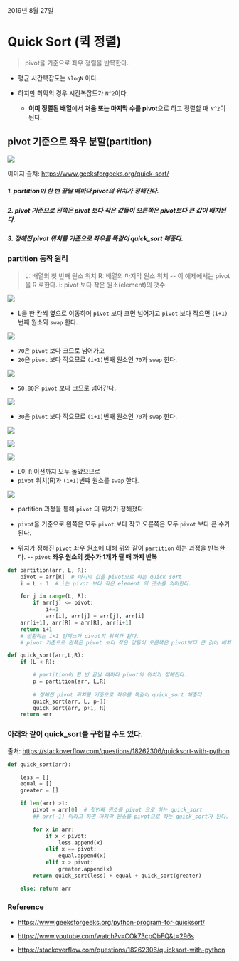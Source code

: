 2019년 8월 27일

# Quick Sort (퀵 정렬)

> pivot을 기준으로 좌우 정렬을 반복한다.

- 평균 시간복잡도는 `NlogN` 이다.

- 하지만 최악의 경우 시간복잡도가 `N^2`이다.

    - **이미 정렬된 배열**에서 **처음 또는 마지막 수를 pivot**으로 하고 정렬할 때 `N^2`이 된다.

## pivot 기준으로 좌우 분할(partition)

![](https://www.geeksforgeeks.org/wp-content/uploads/gq/2014/01/QuickSort2.png)

이미지 출처: https://www.geeksforgeeks.org/quick-sort/

##### 1. partition이 한 번 끝날 때마다 pivot의 위치가 정해진다.

##### 2. pivot 기준으로 왼쪽은 pivot 보다 작은 값들이 오른쪽은 pivot보다 큰 값이 배치된다.

##### 3. 정해진 pivot 위치를 기준으로 좌우를 똑같이 quick_sort 해준다.


### partition 동작 원리

> L: 배열의 첫 번째 원소 위치
> R: 배열의 마지막 원소 위치 -- 이 예제에서는 pivot을 R 로한다.
> i: pivot 보다 작은 원소(element)의 갯수

![](https://user-images.githubusercontent.com/34808501/63828278-e080d280-c9a0-11e9-93ef-9c632b8919ef.png)

- L을 한 칸씩 옆으로 이동하며 `pivot` 보다 크면 넘어가고 `pivot` 보다 작으면 `(i+1)`번째 원소와 `swap` 한다.

![](https://user-images.githubusercontent.com/34808501/63827740-3ce2f280-c99f-11e9-9d77-7d62afad98ba.png)

- `70`은 `pivot` 보다 크므로 넘어가고
- `20`은 `pivot` 보다 작으므로 `(i+1)`번째 원소인 `70`과 `swap` 한다.

![](https://user-images.githubusercontent.com/34808501/63827741-3ce2f280-c99f-11e9-8690-bb5d2f029670.png)

- `50,80`은 `pivot` 보다 크므로 넘어간다.

![](https://user-images.githubusercontent.com/34808501/63827742-3ce2f280-c99f-11e9-9da9-36d1af6453f4.png)

- `30`은 `pivot` 보다 작으므로 `(i+1)`번째 원소인 `70`과 `swap` 한다.

![](https://user-images.githubusercontent.com/34808501/63827744-3d7b8900-c99f-11e9-81a5-4b405fe0ea65.png)

![](https://user-images.githubusercontent.com/34808501/63827745-3d7b8900-c99f-11e9-9ebe-2222d968cb89.png)

![](https://user-images.githubusercontent.com/34808501/63827746-3d7b8900-c99f-11e9-9381-ef8ecf8e7c39.png)

- `L`이 `R` 이전까지 모두 돌았으므로
- `pivot` 위치(R)과 `(i+1)`번쨰 원소를 `swap` 한다.

![](https://user-images.githubusercontent.com/34808501/63827747-3d7b8900-c99f-11e9-9996-8da1953052c7.png)

- partition 과정을 통해 `pivot` 의 위치가 정해졌다.
- `pivot`을 기준으로 왼쪽은 모두 `pivot` 보다 작고 오른쪽은 모두 `pivot` 보다 큰 수가 된다.

- 위치가 정해진 `pivot` 좌우 원소에 대해 위와 같이 `partition` 하는 과정을 반복한다. -- `pivot` **좌우 원소의 갯수가 1개가 될 때 까지 반복**

```python
def partition(arr, L, R):
    pivot = arr[R]  # 마지막 값을 pivot으로 하는 quick sort
    i = L - 1  # i는 pivot 보다 작은 element 의 갯수를 의미한다.

    for j in range(L, R):
        if arr[j] <= pivot:
            i+=1
            arr[i], arr[j] = arr[j], arr[i]
    arr[i+1], arr[R] = arr[R], arr[i+1]
    return i+1 
    # 반환하는 i+1 인덱스가 pivot의 위치가 된다. 
    # pivot 기준으로 왼쪽은 pivot 보다 작은 값들이 오른쪽은 pivot보다 큰 값이 배치된다.

def quick_sort(arr,L,R):
    if (L < R):

        # partition이 한 번 끝날 떄마다 pivot의 위치가 정해진다.
        p = partition(arr, L,R) 
        
        # 정해진 pivot 위치를 기준으로 좌우를 똑같이 quick_sort 해준다.
        quick_sort(arr, L, p-1)
        quick_sort(arr, p+1, R)
    return arr
```

### 아래와 같이 quick_sort를 구현할 수도 있다.

출처: https://stackoverflow.com/questions/18262306/quicksort-with-python

```python
def quick_sort(arr):

    less = []
    equal = []
    greater = []

    if len(arr) >1:
        pivot = arr[0]  # 첫번째 원소를 pivot 으로 하는 quick_sort  
        ## arr[-1] 이라고 하면 마지막 원소를 pivot으로 하는 quick_sort가 된다.

        for x in arr:
            if x < pivot:
                less.append(x)
            elif x == pivot:
                equal.append(x)
            elif x > pivot:
                greater.append(x)
        return quick_sort(less) + equal + quick_sort(greater)

    else: return arr
```

### Reference

- https://www.geeksforgeeks.org/python-program-for-quicksort/

- https://www.youtube.com/watch?v=COk73cpQbFQ&t=296s

- https://stackoverflow.com/questions/18262306/quicksort-with-python
